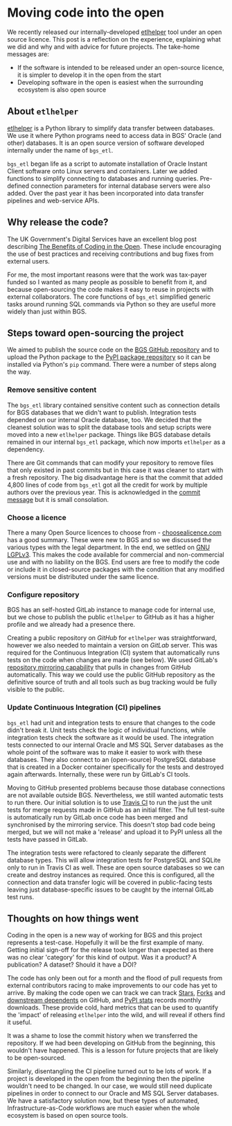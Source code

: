 # Moving code into the open

We recently released our internally-developed [etlhelper](https://github.com/BritishGeologicalSurvey/etlhelper) tool under an open source licence.
This post is a reflection on the experience, explaining what we did and why and
with advice for future projects.
The take-home messages are:

+ If the software is intended to be released under an open-source licence, it
  is simpler to develop it in the open from the start
+ Developing software in the open is easiest when the surrounding ecosystem is
  also open source


## About `etlhelper`

[etlhelper](https://github.com/BritishGeologicalSurvey/etlhelper) is a Python
library to simplify data transfer between databases.
We use it where Python programs need to access data in BGS' Oracle (and other) databases.
It is an open source version of software developed internally under the name of
`bgs_etl`.


`bgs_etl` began life as a script to automate installation of Oracle Instant
Client software onto Linux servers and containers.
Later we added functions to simplify connecting to databases and running
queries.
Pre-defined connection parameters for internal database servers were also added.
Over the past year it has been incorporated into data transfer pipelines and
web-service APIs.


## Why release the code?

The UK Government's Digital Services have an excellent blog post describing
[The Benefits of Coding in the Open](https://gds.blog.gov.uk/2017/09/04/the-benefits-of-coding-in-the-open/).
These include encouraging the use of best practices and receiving contributions
and bug fixes from external users.

For me, the most important reasons were that the work was tax-payer funded so I
wanted as many people as possible to benefit from it, and because open-sourcing
the code makes it easy to reuse in projects with external collaborators.
The core functions of `bgs_etl` simplified generic tasks around running SQL
commands via Python so they are useful more widely than just within BGS.


## Steps toward open-sourcing the project


We aimed to publish the source code on the [BGS GitHub repository](https://github.com/BritishGeologicalSurvey) and to upload the Python package to the [PyPI package repository](https://pypi.org/project/etlhelper/) so it can be installed via Python's `pip` command.
There were a number of steps along the way.


### Remove sensitive content

The `bgs_etl` library contained sensitive content such as connection details
for BGS databases that we didn't want to publish.
Integration tests depended on our internal Oracle database, too.
We decided that the cleanest solution was to split the database tools and setup scripts were moved into a new `etlhelper` package.
Things like BGS database details remained in our internal `bgs_etl`
package, which now imports `etlhelper` as a dependency.

There are Git commands that can modify your repository to remove files that
only existed in past commits but in this case it was cleaner to start with a
fresh repository.
The big disadvantage here is that the commit that added 4,800 lines of code
from `bgs_etl` got all the credit for work by multiple authors over the
previous year.
This is acknowledged in the [commit
message](https://github.com/BritishGeologicalSurvey/etlhelper/commit/8337b9b94bc8c190c28c29077e333a7f320eafe0)
but it is small consolation.


### Choose a licence

There a many Open Source licences to choose from - [choosealicence.com](https://choosealicense.com/) has a good summary.
These were new to BGS and so we discussed the various types with the legal
department.
In the end, we settled on [GNU
LGPLv3](https://choosealicense.com/licenses/lgpl-3.0/).
This makes the code available for commercial and non-commercial use and with no
liability on the BGS.
End users are free to modify the code or include it in closed-source packages
with the condition that any modified versions must be distributed under the
same licence.


### Configure repository

BGS has an self-hosted GitLab instance to manage code for internal use, but we
chose to publish the public `etlhelper` to GitHub as it has a higher profile
and we already had a presence there.

Creating a public repository on _GitHub_ for `etlhelper` was straightforward,
however we also needed to maintain a version on _GitLab_ server.
This was required for the Continuous Integration (CI) system that automatically runs
tests on the code when changes are made (see below).
We used GitLab's [repository mirroring
capability](https://docs.gitlab.com/ee/workflow/repository_mirroring.html#overview)
that pulls in changes from GitHub automatically.
This way we could use the public GitHub repository as the definitive source of
truth and all tools such as bug tracking would be fully visible to the public.


### Update Continuous Integration (CI) pipelines

`bgs_etl` had unit and integration tests to ensure that changes to the code
didn't break it.
Unit tests check the logic of individual functions, while integration tests
check the software as it would be used.
The integration tests connected to our internal Oracle and MS SQL
Server databases as the whole point of the software was to make it easier to
work with these databases.
They also connect to an (open-source) PostgreSQL database that is created in a
Docker container specifically for the tests and destroyed again afterwards.
Internally, these were run by GitLab's CI tools.

Moving to GitHub presented problems because those database connections are not
available outside BGS.
Nevertheless, we still wanted automatic tests to run there.
Our initial solution is to use [Travis CI](https://travis-ci.com) to run the
just the unit tests for merge requests made in GitHub as an initial filter.
The full test-suite is automatically run by GitLab once code has been merged
and synchronised by the mirroring service.
This doesn't stop bad code being merged, but we will not make a 'release' and
upload it to PyPI unless all the tests have passed in GitLab.

The integration tests were refactored to cleanly separate the different
database types.
This will allow integration tests for PostgreSQL and SQLite only to run in Travis CI
as well.
These are open source databases so we can create and destroy instances as
required.
Once this is configured, all the connection and data transfer logic will be
covered in public-facing tests leaving just database-specific issues to be
caught by the internal GitLab test runs.


## Thoughts on how things went

Coding in the open is a new way of working for BGS and this project represents
a test-case.
Hopefully it will be the first example of many.
Getting initial sign-off for the release took longer than expected as there was
no clear 'category' for this kind of output.
Was it a product?  A publication?  A dataset?  Should it have a DOI?

The code has only been out for a month and the flood of pull requests from
external contributors racing to make improvements to our code has yet to arrive.
By making the code open we can track we can track [Stars](https://github.com/BritishGeologicalSurvey/etlhelper/stargazers), [Forks](https://github.com/BritishGeologicalSurvey/etlhelper/network/members) and
[downstream dependents](https://github.com/BritishGeologicalSurvey/etlhelper/network/dependents) on GitHub, and [PyPI
stats](https://pypistats.org/packages/etlhelper) records monthly downloads.
These provide cold, hard metrics that can be used to quantify the 'impact' of
releasing `etlhelper` into the wild, and will reveal if others find it useful.

It was a shame to lose the commit history when we transferred the repository.
If we had been developing on GitHub from the beginning, this wouldn't have
happened.
This is a lesson for future projects that are likely to be open-sourced.

Similarly, disentangling the CI pipeline turned out to be lots of work.
If a project is developed in the open from the beginning then the pipeline
wouldn't need to be changed.
In our case, we would still need duplicate pipelines in order to connect to our
Oracle and MS SQL Server databases.
We have a satisfactory solution now, but these types of automated, Infrastructure-as-Code workflows are much easier when the whole ecosystem is based on open source tools.

